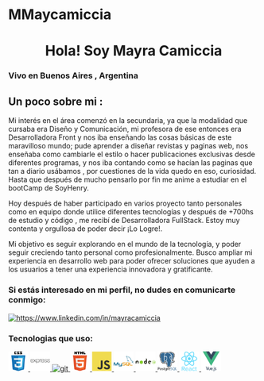 

# MMaycamiccia
<h1 align="center">Hola! Soy Mayra Camiccia </h1>
<h3 > Vivo en Buenos Aires , Argentina </h3>

## Un poco sobre mi : 
Mi interés en el área comenzó en la secundaria, ya que la modalidad que cursaba era Diseño y Comunicación, mi profesora de ese entonces era Desarrolladora Front y nos iba enseñando las cosas básicas de este maravilloso mundo; pude aprender a diseñar revistas y paginas web, nos enseñaba como cambiarle el estilo o hacer publicaciones exclusivas desde diferentes programas, y nos iba contando como se hacían las paginas que tan a diario usábamos , por cuestiones de la vida quedo en eso, curiosidad. 
Hasta que después de mucho pensarlo por fin me anime a estudiar en el bootCamp de SoyHenry. 

Hoy después de haber participado en varios proyecto tanto personales como en equipo donde utilice diferentes tecnologías y después de +700hs de estudio y código , me recibí de Desarrolladora FullStack. Estoy muy contenta y orgullosa de poder decir ¡Lo Logre!.

Mi objetivo es seguir explorando en el mundo de la tecnología, y poder seguir creciendo tanto personal como profesionalmente. 
Busco ampliar mi experiencia en desarrollo web para poder ofrecer soluciones que ayuden a los usuarios a tener una experiencia innovadora y gratificante. 


<h3 align="left"> Si estás interesado en mi perfil, no dudes en comunicarte conmigo: </h3>
<p align="left">
<a href="https://www.linkedin.com/in/mayracamiccia" target="blank"><img align="center" src="https://raw.githubusercontent.com/rahuldkjain/github-profile-readme-generator/master/src/images/icons/Social/linked-in-alt.svg" alt="https://www.linkedin.com/in/mayracamiccia" height="30" width="40" /></a>
</p>

<h3 align="left"> Tecnologias que uso:</h3>
<p align="left"> <a href="https://www.w3schools.com/css/" target="_blank" rel="noreferrer"> <img src="https://raw.githubusercontent.com/devicons/devicon/master/icons/css3/css3-original-wordmark.svg" alt="css3" width="40" height="40"/> </a> <a href="https://expressjs.com" target="_blank" rel="noreferrer"> <img src="https://raw.githubusercontent.com/devicons/devicon/master/icons/express/express-original-wordmark.svg" alt="express" width="40" height="40"/> </a> <a href="https://git-scm.com/" target="_blank" rel="noreferrer"> <img src="https://www.vectorlogo.zone/logos/git-scm/git-scm-icon.svg" alt="git" width="40" height="40"/> </a> <a href="https://www.w3.org/html/" target="_blank" rel="noreferrer"> <img src="https://raw.githubusercontent.com/devicons/devicon/master/icons/html5/html5-original-wordmark.svg" alt="html5" width="40" height="40"/> </a> <a href="https://developer.mozilla.org/en-US/docs/Web/JavaScript" target="_blank" rel="noreferrer"> <img src="https://raw.githubusercontent.com/devicons/devicon/master/icons/javascript/javascript-original.svg" alt="javascript" width="40" height="40"/> </a> <a href="https://www.mysql.com/" target="_blank" rel="noreferrer"> <img src="https://raw.githubusercontent.com/devicons/devicon/master/icons/mysql/mysql-original-wordmark.svg" alt="mysql" width="40" height="40"/> </a> <a href="https://nodejs.org" target="_blank" rel="noreferrer"> <img src="https://raw.githubusercontent.com/devicons/devicon/master/icons/nodejs/nodejs-original-wordmark.svg" alt="nodejs" width="40" height="40"/> </a> <a href="https://www.postgresql.org" target="_blank" rel="noreferrer"> <img src="https://raw.githubusercontent.com/devicons/devicon/master/icons/postgresql/postgresql-original-wordmark.svg" alt="postgresql" width="40" height="40"/> </a> <a href="https://reactjs.org/" target="_blank" rel="noreferrer"> <img src="https://raw.githubusercontent.com/devicons/devicon/master/icons/react/react-original-wordmark.svg" alt="react" width="40" height="40"/> </a> <a href="https://vuejs.org/" target="_blank" rel="noreferrer"> <img src="https://raw.githubusercontent.com/devicons/devicon/master/icons/vuejs/vuejs-original-wordmark.svg" alt="vuejs" width="40" height="40"/> </a> </p>


